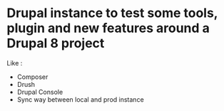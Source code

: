 # Drupal instance to test some tools, plugin and new features around a Drupal 8 project  

Like :  
- Composer  
- Drush  
- Drupal Console  
- Sync way between local and prod instance  
